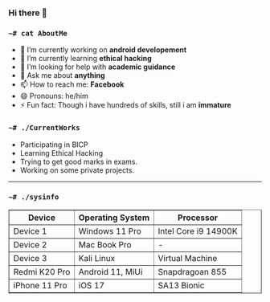 ### Hi there 👋

### `~# cat AboutMe`

- 🔭 I’m currently working on **android developement**
- 🌱 I’m currently learning  **ethical hacking**
- 🤔 I’m looking for help with **academic guidance**
- 💬 Ask me about **anything**
- 📫 How to reach me: **Facebook**
- 😄 Pronouns: he/him
- ⚡ Fun fact: Though i have hundreds of skills, still i am **immature**

### `~# ./CurrentWorks`
- Participating in BICP
- Learning Ethical Hacking
- Trying to get good marks in exams.
- Working on some private projects.
<hr />


### `~# ./sysinfo`
<table border="1">
  <tr>
    <th>Device</th>
    <th>Operating System</th>
    <th>Processor</th>
  </tr>
  <tr>
    <td>Device 1</td>
    <td>Windows 11 Pro</td>
    <td>Intel Core i9 14900K </td>
  </tr>
  <tr>
    <td>Device 2</td>
    <td>Mac Book Pro</td>
    <td>-</td>
  </tr>
    <tr>
    <td>Device 3</td>
    <td>Kali Linux</td>
    <td>Virtual Machine</td>
  </tr>
  <tr>
    <td>Redmi K20 Pro</td>
    <td>Android 11, MiUi</td>
    <td>Snapdragoan 855</td>
  </tr>
    <tr>
    <td>iPhone 11 Pro</td>
    <td>iOS 17</td>
    <td>SA13 Bionic</td>
  </tr>
</table>
